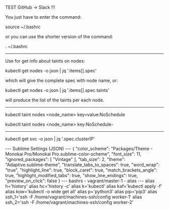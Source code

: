 TEST GitHub -> Slack !!!

You just have to enter the command:

source ~/.bashrc

or you can use the shorter version of the command:

. ~/.bashrc

---

Use for get info about taints on nodes:

kubectl get nodes -o json | jq '.items[].spec'

which will give the complete spec with node name, or:

kubectl get nodes -o json | jq '.items[].spec.taints'

will produce the list of the taints per each node.

---

kubectl taint nodes <node_name> key=value:NoSchedule

kubectl taint nodes <node_name> key:NoSchedule-

---
kubectl get svc <svc-name> -o json | jq '.spec.clusterIP'

--- Sublime Settings (JSON) ---
{
  "color_scheme": "Packages/Theme - Monokai Pro/Monokai Pro.sublime-color-scheme",
  "font_size": 11,
  "ignored_packages":
  [
    "Vintage"
  ],
  "tab_size": 2,
  "theme": "Adaptive.sublime-theme",
  "translate_tabs_to_spaces": true,
  "word_wrap": "true",
  "highlight_line": true,
  "block_caret": true,
  "match_brackets_angle": true,
  "highlight_modified_tabs": true,
  "show_line_endings": true,
  "preview_on_click": false
}
--- bashrs - vagrant/master-1 - alias ---
alias h='history'
alias hc='history -c'
alias k='kubectl'
alias kaf='kubectl apply -f'
alias kow='kubectl -o wide get all'
alias p='python3'
alias pip='pip3'
alias ssh_1='ssh -F /home/vagrant/machines-ssh/config worker-1'
alias ssh_2='ssh -F /home/vagrant/machines-ssh/config worker-2'